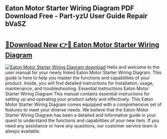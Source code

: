 ## Eaton Motor Starter Wiring Diagram PDF Download Free - Part-yzU User Guide Repair bVaSZ

# <h2><a href="http://dfp6b8.blite.top/?on=Eaton+Motor+Starter+Wiring+Diagram">🔗Download New 👉🔴 Eaton Motor Starter Wiring Diagram</a></h2>

[![Eaton Motor Starter Wiring Diagram download](https://i.imgur.com/lujVjoI.png)](http://dfp6b8.blite.top/?on=Eaton+Motor+Starter+Wiring+Diagram)
Hello and welcome to the user manual for your newly linked Eaton Motor Starter Wiring Diagram. This guide is here to help you master the functions and capabilities of your product. Inside, you will find detailed instructions for installation, usage, maintenance, and troubleshooting. Essential Instructions Eaton Motor Starter Wiring Diagram This manual contains essential instructions for setting up and operating your product safely and effectively. This Eaton Motor Starter Wiring Diagram comes equipped with a comprehensive set of features to meet your diverse needs. We believe that the Eaton Motor Starter Wiring Diagram has been a detailed and informative guide in your quest to understand the functions and capabilities of your new item. If you need any assistance or have any questions, our customer service team is always available.
